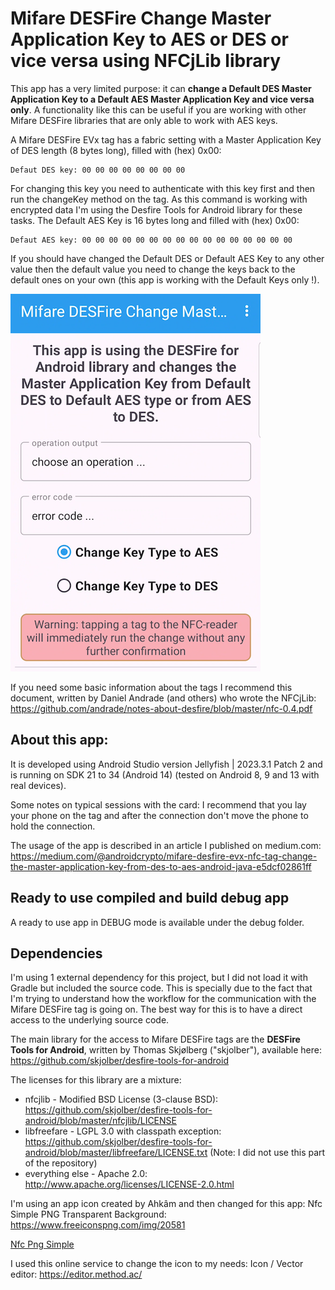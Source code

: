 # Mifare DESFire Change Master Application Key to AES or DES or vice versa using NFCjLib library

This app has a very limited purpose: it can **change a Default DES Master Application Key to a Default AES Master Application Key and vice versa only**.
A functionality like this can be useful if you are working with other Mifare DESFire libraries that are only able to work with AES keys.

A Mifare DESFire EVx tag has a fabric setting with a Master Application Key of DES length (8 bytes long), filled with (hex) 0x00: 
```plaintext
Defaut DES key: 00 00 00 00 00 00 00 00
```

For changing this key you need to authenticate with this key first and then run the changeKey method on the tag. As this command is working with 
encrypted data I'm using the Desfire Tools for Android library for these tasks. The Default AES Key is 16 bytes long and filled with (hex) 0x00:

```plaintext
Defaut AES key: 00 00 00 00 00 00 00 00 00 00 00 00 00 00 00 00
```

If you should have changed the Default DES or Default AES Key to any other value then the default value you need to change the keys back to the default ones 
on your own (this app is working with the Default Keys only !).

![Application after start](docs/screenshots/web/app_img.png)

If you need some basic information about the tags I recommend this document, written by Daniel Andrade (and others) who wrote the NFCjLib: 
https://github.com/andrade/notes-about-desfire/blob/master/nfc-0.4.pdf

## About this app:

It is developed using Android Studio version Jellyfish | 2023.3.1 Patch 2 and is running on SDK 21 to 34 (Android 14) (tested on 
Android 8, 9 and 13 with real devices).

Some notes on typical sessions with the card: I recommend that you lay your phone on the tag and after the connection don't move the phone to hold the 
connection.

The usage of the app is described in an article I published on medium.com: https://medium.com/@androidcrypto/mifare-desfire-evx-nfc-tag-change-the-master-application-key-from-des-to-aes-android-java-e5dcf02861ff

## Ready to use compiled and build debug app

A ready to use app in DEBUG mode is available under the debug folder.

## Dependencies

I'm using 1 external dependency for this project, but I did not load it with Gradle but included the source code. 
This is specially due to the fact that I'm trying to understand how the workflow for the communication with the 
Mifare DESFire tag is going on. The best way for this is to have a direct access to the underlying source code.

The main library for the access to Mifare DESFire tags are the **DESFire Tools for Android**, written by Thomas Skjølberg ("skjolber"), 
available here: https://github.com/skjolber/desfire-tools-for-android 

The licenses for this library are a mixture:
- nfcjlib - Modified BSD License (3-clause BSD): https://github.com/skjolber/desfire-tools-for-android/blob/master/nfcjlib/LICENSE
- libfreefare - LGPL 3.0 with classpath exception: https://github.com/skjolber/desfire-tools-for-android/blob/master/libfreefare/LICENSE.txt (Note: I did not use this part of the repository)
- everything else - Apache 2.0: http://www.apache.org/licenses/LICENSE-2.0.html

I'm using an app icon created by Ahkâm and then changed for this app: 
Nfc Simple PNG Transparent Background: https://www.freeiconspng.com/img/20581

<a href="https://www.freeiconspng.com/img/20581">Nfc Png Simple</a>

I used this online service to change the icon to my needs: Icon / Vector editor: https://editor.method.ac/

